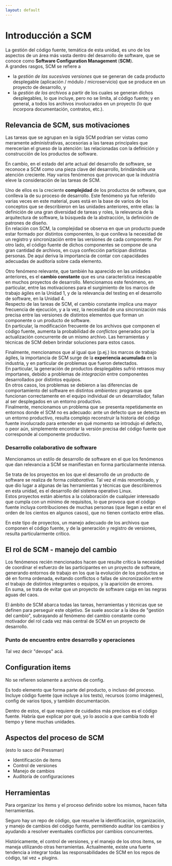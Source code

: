 ```yaml
---
layout: default
---
```


# Introducción a SCM
La gestión del código fuente, temática de esta unidad, es uno de los aspectos de un área más vasta dentro del desarrollo de software, que se conoce como **Software Configuration Management** (**SCM**).  
A grandes rasgos, SCM se refiere a 
- la _gestión de las sucesivas versiones_ que se generan de cada producto desplegable (aplicación / módulo / microservicio) que se produce en un proyecto de desarrollo, y 
- la _gestión de los archivos_ a partir de los cuales se generan dichos desplegables, lo que incluye, pero no se limita, al código fuente; y en general, a todos los archivos involucrados en un proyecto (lo que incorpora documentación, contratos, etc.).




## Relevancia de SCM, sus motivaciones
Las tareas que se agrupan en la sigla SCM podrían ser vistas como meramente administrativas, accesorias a las tareas principales que merecerían el grueso de la atención: las relacionadas con la definición y construcción de los productos de software.

En cambio, en el estado del arte actual del desarrollo de software, se reconoce a SCM como una pieza clave del desarrollo, brindándole una atención creciente. 
Hay varios fenómenos que provocan que la industria eleve la consideración de las tareas de SCM. 

Uno de ellos es la creciente **complejidad** de los productos de software, que conlleva la de su proceso de desarrollo. 
Este fenómeno ya fue referido varias veces en este material, pues está en la base de varios de los conceptos que se describieron en las unidades anteriores, entre ellas: la definición de una gran diversidad de tareas y roles, la relevancia de la arquitectura de software, la búsqueda de la abstracción, la definición de patrones de diseño.  
En relación con SCM, la complejidad se observa en que un producto puede estar formado por distintos componentes, lo que conlleva la necesidad de un registro y sincronización entre las versiones de cada componente. Por otro lado, el código fuente de dichos componentes se compone de una gran cantidad de archivos, en cuya confección participan distintas personas. De aquí deriva la importancia de contar con capacidades adecuadas de auditoría sobre cada elemento.

Otro fenómeno relevante, que también ha aparecido en las unidades anteriores, es el **cambio constante** que es una característica inescapable en muchos proyectos de desarrollo. 
Mencionamos este fenómeno, en particular, entre las motivaciones para el surgimiento de los marcos de trabajo ágiles en la Unidad 1, y de la relevancia del testing en el desarrollo de software, en la Unidad 4.  
Respecto de las tareas de SCM, el cambio constante implica una mayor frecuencia de ejecución, y a la vez, la necesidad de una sincronización más precisa entre las versiones de distintos elementos que forman un componente o un producto de software.  
En particular, la modificación frecuente de los archivos que componen el código fuente, aumenta la probabilidad de _conflictos_ generados por la actualización concurrente de un mismo archivo. Las herramientas y técnicas de SCM deben brindar soluciones para estos casos.

Finalmente, mencionamos que al igual que (p.ej.) los marcos de trabajo ágiles, la importancia de SCM surge de la **experiencia acumulada** en la industria, y en particular de problemas que fueron detectados.  
En particular, la generación de productos desplegables sufrió retrasos muy importanes, debido a problemas de _integración_ entre componentes desarrollados por distintos equipos.  
En otros casos, los problemas se debieron a las diferencias de comportamiento del software en distintos _ambientes_: programas que funcionan correctamente en el equipo individual de un desarrollador, fallan al ser desplegados en un entorno productivo.  
Finalmente, mencionamos un problema que se presenta repetidamente en entornos donde el SCM no es adecuado: ante un defecto que se detecta en un entorno productivo, resulta complejo reconstruir la historia del código fuente involucrado para entender en qué momento se introdujo el defecto, o peor aún, 
simplemente encontrar la versión precisa del código fuente que corresponde al componente productivo.


### Desarrollo colaborativo de software
Mencionamos un estilo de desarrollo de software en el que los fenómenos que dan relevancia a SCM se manifiestan en forma particularmente intensa.

Se trata de los proyectos en los que el desarrollo de un producto de software se realiza de forma _colaborativa_. Tal vez el más renombrado, y que dio lugar a algunas de las herramientas y técnicas que describiremos en esta unidad, es el desarrollo del sistema operativo Linux.  
Estos proyectos están abiertos a la colaboración de cualquier interesado que cumpla con un mínimo de requisitos, lo que provoca que el código fuente incluya contribuciones de muchas personas (que llegan a estar en el orden de los cientos en algunos casos), que no tienen contacto entre ellas.

En este tipo de proyectos, un manejo adecuado de los archivos que componen el código fuente, y de la generación y registro de versiones, resulta particularmente crítico.



## El rol de SCM - manejo del cambio
Los fenómenos recién mencionados hacen que resulte crítica la necesidad de coordinar el esfuerzo de las participantes en un proyecto de software, generando entornos de trabajo en los que la evolución de los productos se dé en forma ordenada, evitando conflictos o fallas de sincronización entre el trabajo de distintos integrantes o equipos, y la aparición de errores.  
En suma, se trata de evitar que un proyecto de software caiga en las negras aguas del caos.

El ámbito de SCM abarca todas las tareas, herramientas y técnicas que se definen para perseguir este objetivo.
Se suele asociar a la idea de "gestión del cambio", subrayando al fenómeno del cambio constante como motivador del rol cada vez más central de SCM en un proyecto de desarrollo.


### Punto de encuentro entre desarrollo y operaciones

Tal vez decir "devops" acá.

## Configuration items
No se refieren solamente a archivos de config. 

Es todo elemento que forma parte del producto, o incluso del proceso. 
Incluye código fuente (que incluye a los tests), recursos (como imágenes), config de varios tipos, y también documentación.

Dentro de estos, el que requiere de cuidados más precisos es el código fuente. 
Habría que explicar por qué, yo lo asocio a que cambia todo el tiempo y tiene muchas unidades.


## Aspectos del proceso de SCM
(esto lo saco del Pressman)
- Identificación de items
- Control de versiones
- Manejo de cambios
- Auditoría de configuraciones


## Herramientas
Para organizar los items y el proceso definido sobre los mismos, hacen falta herramientas.

Seguro hay un repo de código, que resuelve la identificación, organización, y manejo de cambios del código fuente, permitiendo auditar los cambios y ayudando a resolver eventuales conflictos por cambios concurrentes.

Históricamente, el control de versiones, y el manejo de los otros items, se maneja utilizando otras herramientas.
Actualmente, existe una fuerte tendencia a integrar todas las responsabilidades de SCM en los repos de código, tal vez + plugins.
